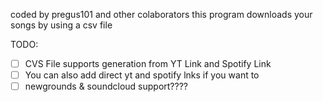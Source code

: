 coded by pregus101 and other colaborators this program downloads your songs by using a csv file


TODO:
 - [ ] CVS File supports generation from YT Link and Spotify Link
 - [ ] You can also add direct yt and spotify lnks if you want to
 - [ ] newgrounds & soundcloud support????

